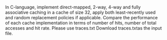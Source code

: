 In C-language, implement direct-mapped, 2-way, 4-way and fully associative caching in a cache of size 32, 
apply both least-recently used and random replacement policies if applicable. 
Compare the performance of each cache implementation in terms of number of hits, number of total accesses and hit rate. 
Please use traces.txt Download traces.txtas the input file.
